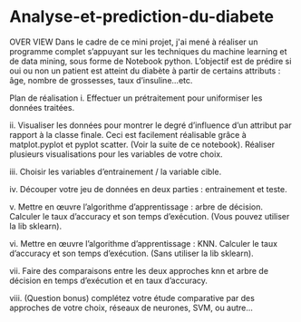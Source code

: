 # Analyse-et-prediction-du-diabete
OVER VIEW
Dans le cadre de ce mini projet, j'ai mené à réaliser un programme complet s’appuyant sur les techniques du machine learning et de data mining, sous forme de Notebook python. 
L’objectif est de prédire si oui ou non un patient est atteint du diabète à partir de certains attributs : âge, nombre de grossesses, taux d’insuline…etc.

Plan de réalisation
i. Effectuer un prétraitement pour uniformiser les données traitées.

ii. Visualiser les données pour montrer le degré d’influence d’un attribut par rapport à la classe finale. Ceci est facilement réalisable grâce à matplot.pyplot et pyplot scatter. (Voir la suite de ce notebook). Réaliser
plusieurs visualisations pour les variables de votre choix.

iii. Choisir les variables d’entrainement / la variable cible.

iv. Découper votre jeu de données en deux parties : entrainement et teste.

v. Mettre en œuvre l’algorithme d’apprentissage : arbre de décision. Calculer le taux d’accuracy et son temps d’exécution. (Vous pouvez utiliser la lib sklearn).

vi. Mettre en œuvre l’algorithme d’apprentissage : KNN. Calculer le taux d’accuracy et son temps d’exécution. (Sans utiliser la lib sklearn).

vii. Faire des comparaisons entre les deux approches knn et arbre de décision en temps d’exécution et en taux d’accuracy.

viii. (Question bonus) complétez votre étude comparative par des approches de votre choix, réseaux de neurones, SVM, ou autre...
